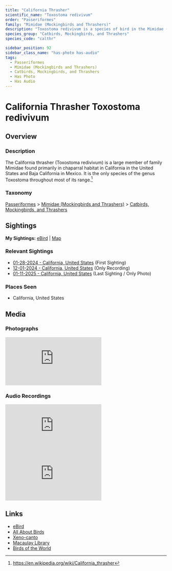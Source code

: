 ```yaml
---
title: "California Thrasher"
scientific_name: "Toxostoma redivivum"
order: "Passeriformes"
family: "Mimidae (Mockingbirds and Thrashers)"
description: "Toxostoma redivivum is a species of bird in the Mimidae (Mockingbirds and Thrashers) family. It has been observed 5 times. It has been photographed. It has been recorded."
species_group: "Catbirds, Mockingbirds, and Thrashers"
species_code: "calthr"

sidebar_position: 92
sidebar_class_name: "has-photo has-audio"
tags: 
  - Passeriformes
  - Mimidae (Mockingbirds and Thrashers)
  - Catbirds, Mockingbirds, and Thrashers
  - Has Photo
  - Has Audio
---
```


# California Thrasher <span className='sci_name'>Toxostoma redivivum</span>

## Overview

### Description
The California thrasher (Toxostoma redivivum) is a large member of family Mimidae found primarily in chaparral habitat in California in the United States and Baja California in Mexico. It is the only species of the genus Toxostoma throughout most of its range.[^1]

[^1]: https://en.wikipedia.org/wiki/California_thrasher

### Taxonomy
[Passeriformes](/tags/passeriformes) > [Mimidae (Mockingbirds and Thrashers)](/tags/mimidae-mockingbirds-and-thrashers) > [Catbirds, Mockingbirds, and Thrashers](/tags/catbirds-mockingbirds-and-thrashers)


## Sightings

**My Sightings:** [eBird](https://ebird.org/lifelist?r=world&time=life&spp=calthr) | [Map](/map?species_code=calthr)

### Relevant Sightings

* [01-28-2024 - California, United States](https://ebird.org/checklist/S160073236) (First Sighting)
* [12-01-2024 - California, United States](https://ebird.org/checklist/S204217558) (Only Recording)
* [01-11-2025 - California, United States](https://ebird.org/checklist/S208851041) (Last Sighting / Only Photo)

### Places Seen

* California, United States



## Media
### Photographs
<iframe className="photo_iframe horizontal" src="https://macaulaylibrary.org/asset/628922272/embed" frameBorder="0" allowFullScreen></iframe>

### Audio Recordings
<iframe className="audio_iframe" src="https://macaulaylibrary.org/asset/626995460/embed" frameBorder="0" allowFullScreen></iframe>
<iframe className="audio_iframe" src="https://macaulaylibrary.org/asset/626995461/embed" frameBorder="0" allowFullScreen></iframe>

## Links
* [eBird](https://ebird.org/species/calthr) 
* [All About Birds](https://www.allaboutbirds.org/guide/calthr) 
* [Xeno-canto](https://www.xeno-canto.org/species/toxostoma-redivivum) 
* [Macaulay Library](https://search.macaulaylibrary.org/catalog?taxonCode=calthr&sort=rating_rank_desc)
* [Birds of the World](https://birdsoftheworld.org/bow/species/calthr)
